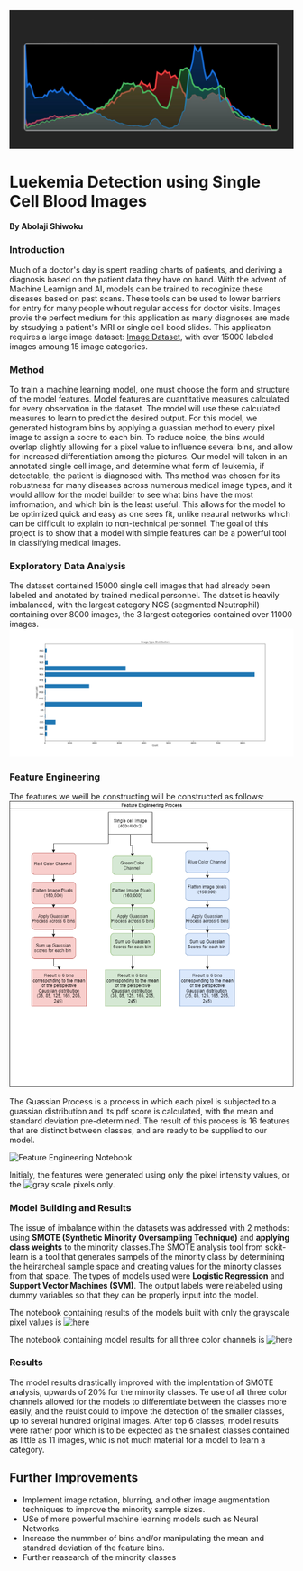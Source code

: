 ![](https://github.com/ashiwoku/blood-leukemia-capstone-/blob/main/soft%20histograms.jpg)

# Luekemia Detection using Single Cell Blood Images 
#### By Abolaji Shiwoku 

### Introduction
  Much of a doctor's day is spent reading charts of patients, and deriving a diagnosis based on the patient data they have on hand. With the advent of Machine Learnign and AI, 
models can be trained to recoginize these diseases based on past scans. These tools can be used to lower barriers for entry for many people wihout regular access for doctor 
visits. Images provie the perfect medium for this application as many diagnoses are made by stsudying a patient's MRI or single cell bood slides. This applicaton requires a 
large image dataset: [Image Dataset](https://wiki.cancerimagingarchive.net/pages/viewpage.action?pageId=61080958#61080958171ba531fc374829b21d3647e95f532c), with over 15000 labeled
images amoung 15 image categories.

### Method
  To train a machine learning model, one must choose the form and structure of the model features. Model features are quantitative measures calculated for every observation in the 
dataset. The model will use these calculated measures to learn to predict the desired output. For this model, we generated histogram bins by applying a guassian method to every
pixel image to assign a socre to each bin. To reduce noice, the bins would overlap slightly allowing for a pixel value to influence several bins, and allow for increased 
differentiation among the pictures. Our model will taken in an annotated single cell image, and determine what form of leukemia, if detectable, the patient is diagnosed with. 
Ths method was chosen for its robustness for many diseases across numerous medical image types, and it would alllow for the model builder to see what bins have the most 
imfromation, and which bin is the least useful. This allows for the model to be optimized quick and easy as one sees fit, unlike neaural networks which can be difficult to explain 
to non-technical personnel. The goal of this project is to show that a model with simple features can be a powerful tool in classifying medical images. 

### Exploratory Data Analysis
  The dataset contained 15000 single cell images that had already been labeled and anotated by trained medical personnel. The datset is heavily imbalanced, with the largest category NGS (segmented Neutrophil) containing over 8000 images, the 3 largest categories contained over 11000 images. 
![](https://github.com/ashiwoku/blood-leukemia-capstone-/blob/main/class_dist.png)

### Feature Engineering 
The features we weill be constructing will be constructed as follows:
![](https://github.com/ashiwoku/blood-leukemia-capstone-/blob/main/templetae.png)

The Guassian Process is a process in which each pixel is subjected to a guassian distribution and its pdf score is calculated, with the mean and standard deviation pre-determined.
The result of this process is 16 features that are distinct between classes, and are ready to be supplied to our model. 

![Feature Engineering Notebook](https://github.com/ashiwoku/blood-leukemia-capstone-/blob/main/feature%20engineering_2%20(3%20colors).ipynb)

Initialy, the features were generated using only the pixel intensity values, or the ![gray scale pixels only](https://github.com/ashiwoku/blood-leukemia-capstone-/blob/main/Feature%20Engineering%20(Gray%20Scale%20Values)). 

### Model Building and Results
  The issue of imbalance within the datasets was addressed with 2 methods: using **SMOTE (Synthetic Minority Oversampling Technique)** and **applying class weights** to the minority classes.The SMOTE analysis tool from sckit-learn is a tool that generates sampels of the minority class by determining the heirarcheal sample space and creating values 
for the minorty classes from that space. The types of models used were **Logistic Regression** and **Support Vector Machines (SVM)**. The output labels were relabeled using 
dummy variables so that they can be properly input into the model. 

The notebook containing results of the models built with only the grayscale pixel values is ![here](https://github.com/ashiwoku/blood-leukemia-capstone-/blob/main/Modeling%20.ipynb)

The notebook containing model results for all three color channels is ![here](https://github.com/ashiwoku/blood-leukemia-capstone-/blob/main/modeling%20with%203%20color%20channels.ipynb)

### Results 
  The model results drastically improved with the implentation of SMOTE analysis, upwards of 20% for the minority classes. Te use of all three color channels allowed for 
the models to differentiate between the classes more easily, and the reulst could to impove the detection of the smaller classes, up to several hundred original images. After 
top 6 classes, model results were rather poor which is to be expected as the smallest classes contained as little as 11 images, whic is not much material for a model to learn a
category. 

## Further Improvements 
- Implement image rotation, blurring, and other image augmentation techniques to improve the minority sample sizes. 
- USe of more powerful machine learning models such as Neural Networks. 
- Increase the nummber of bins and/or manipulating the mean and standrad deviation of the feature bins. 
- Further reasearch of the minority classes 


